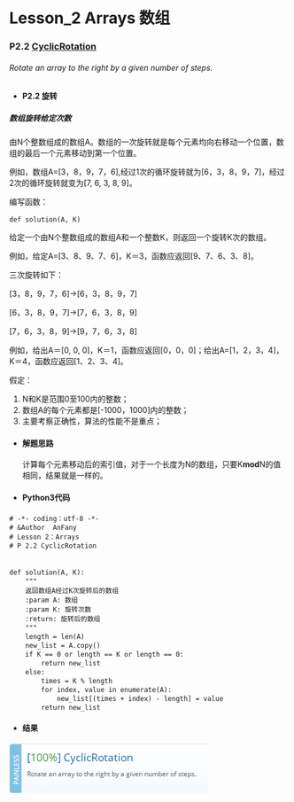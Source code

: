# Lesson_2 Arrays  数组


### P2.2 [CyclicRotation](https://app.codility.com/programmers/lessons/2-arrays/cyclic_rotation/) 

###### Rotate an array to the right by a given number of steps.


* #### P2.2 旋转

##### 数组旋转给定次数

由N个整数组成的数组A。数组的一次旋转就是每个元素均向右移动一个位置，数组的最后一个元素移动到第一个位置。

例如，数组A=[3，8，9，7，6],经过1次的循环旋转就为[6，3，8，9，7]，经过2次的循环旋转就变为[7, 6, 3, 8, 9]。

编写函数：
```
def solution(A, K)
```
给定一个由N个整数组成的数组A和一个整数K，则返回一个旋转K次的数组。

例如，给定A=[3、8、9、7、6]，K＝3，函数应返回[9、7、6、3、8]。

三次旋转如下：

[3，8，9，7，6]->[6，3，8，9，7]

[6，3，8，9，7]->[7，6，3，8，9]

[7，6，3，8，9]->[9，7，6，3，8]

例如，给出A＝[0, 0, 0]，K＝1，函数应返回[0，0，0]；给出A=[1，2，3，4]，K＝4，函数应返回[1、2、3、4]。

假定：
  1. N和K是范围0至100内的整数；
  2. 数组A的每个元素都是[-1000，1000]内的整数；
  3. 主要考察正确性，算法的性能不是重点； 


* #### 解题思路

   计算每个元素移动后的索引值，对于一个长度为N的数组，只要K**mod**N的值相同，结果就是一样的。

* #### Python3代码

```
# -*- coding：utf-8 -*-
# &Author  AnFany
# Lesson 2：Arrays
# P 2.2 CyclicRotation


def solution(A, K):
    """
    返回数组A经过K次旋转后的数组
    :param A: 数组
    :param K: 旋转次数
    :return: 旋转后的数组
    """
    length = len(A)
    new_list = A.copy()
    if K == 0 or length == K or length == 0:
        return new_list
    else:
        times = K % length
        for index, value in enumerate(A):
            new_list[(times + index) - length] = value
        return new_list
```


* #### 结果


![image](https://github.com/Anfany/Codility-Lessons-By-Python3/blob/master/L2_Arrays/2.2.png)
